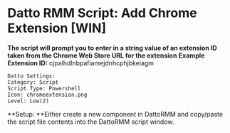 # Datto RMM Script: Add Chrome Extension [WIN]
**The script will prompt you to enter in a string value of an extension ID taken from the Chrome Web Store URL for the extension**
**Example Extension ID:** cjpalhdlnbpafiamejdnhcphjbkeiagm

```
Datto Settings:
Category: Script
Script Type: Powershell
Icon: chromeextension.png
Level: Low(2)
```
**Setup:
**Either create a new component in DattoRMM and copy/paste the script file contents into the DattoRMM script window.

